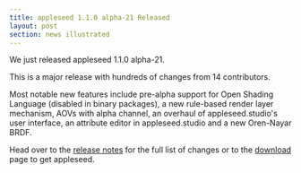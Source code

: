 ```yaml
---
title: appleseed 1.1.0 alpha-21 Released
layout: post
section: news illustrated
---
```


We just released appleseed 1.1.0 alpha-21.

This is a major release with hundreds of changes from 14 contributors.

Most notable new features include pre-alpha support for Open Shading Language (disabled in binary packages), a new rule-based render layer mechanism, AOVs with alpha channel, an overhaul of appleseed.studio's user interface, an attribute editor in appleseed.studio and a new Oren-Nayar BRDF.

Head over to the [release notes](https://github.com/appleseedhq/appleseed/releases/tag/1.1.0-alpha-21) for the full list of changes or to the [download](/download.html) page to get appleseed.

